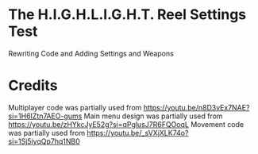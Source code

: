 # The H.I.G.H.L.I.G.H.T. Reel Settings Test
 Rewriting Code and Adding Settings and Weapons


# Credits
 Multiplayer code was partially used from https://youtu.be/n8D3vEx7NAE?si=1H6IZtn7AEO-gums
 Main menu design was partially used from https://youtu.be/zHYkcJyE52g?si=qPglusJ7R6FQOoqL
 Movement code was partially used from https://youtu.be/_sVXjXLK74o?si=1Sj5iyqQp7hq1NB0
